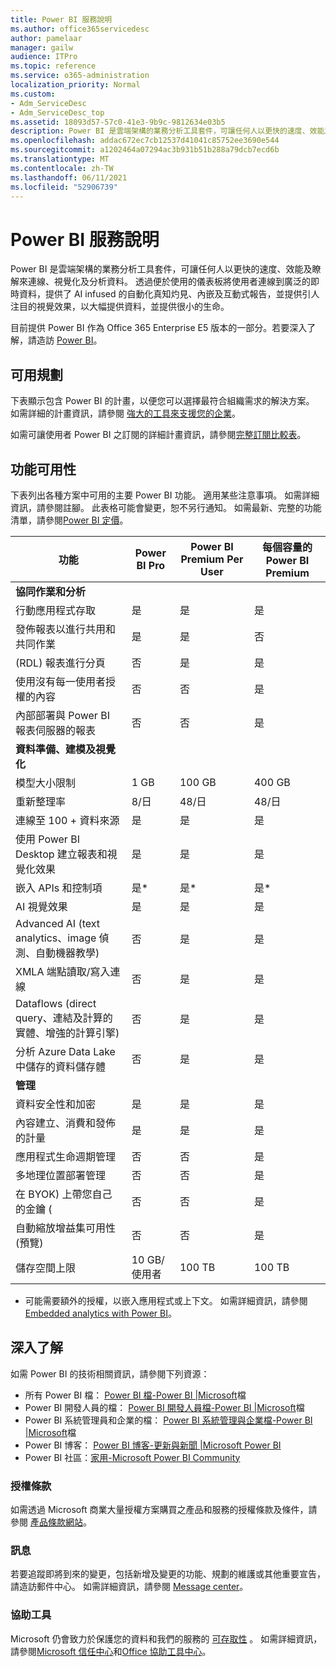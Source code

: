 ```yaml
---
title: Power BI 服務說明
ms.author: office365servicedesc
author: pamelaar
manager: gailw
audience: ITPro
ms.topic: reference
ms.service: o365-administration
localization_priority: Normal
ms.custom:
- Adm_ServiceDesc
- Adm_ServiceDesc_top
ms.assetid: 18093d57-57c0-41e3-9b9c-9812634e03b5
description: Power BI 是雲端架構的業務分析工具套件，可讓任何人以更快的速度、效能及瞭解來連線、視覺化及分析資料。 該服務透過方便使用的儀表板將使用者連結到廣泛的即時資料、提供互動式報表與無可比擬的的視覺化效果，讓資料栩栩如生。
ms.openlocfilehash: addac672ec7cb12537d41041c85752ee3690e544
ms.sourcegitcommit: a1202464a07294ac3b931b51b288a79dcb7ecd6b
ms.translationtype: MT
ms.contentlocale: zh-TW
ms.lasthandoff: 06/11/2021
ms.locfileid: "52906739"
---
```

# <a name="power-bi-service-description"></a>Power BI 服務說明

Power BI 是雲端架構的業務分析工具套件，可讓任何人以更快的速度、效能及瞭解來連線、視覺化及分析資料。 透過便於使用的儀表板將使用者連線到廣泛的即時資料，提供了 AI infused 的自動化真知灼見、內嵌及互動式報告，並提供引人注目的視覺效果，以大幅提供資料，並提供很小的生命。

目前提供 Power BI 作為 Office 365 Enterprise E5 版本的一部分。若要深入了解，請造訪 [Power BI](https://powerbi.microsoft.com)。

## <a name="available-plans"></a>可用規劃

下表顯示包含 Power BI 的計畫，以便您可以選擇最符合組織需求的解決方案。 如需詳細的計畫資訊，請參閱 [強大的工具來支援您的企業](https://www.microsoft.com/microsoft-365/enterprise/compare-office-365-plans)。

如需可讓使用者 Power BI 之訂閱的詳細計畫資訊，請參閱[完整訂閱比較表](https://www.microsoft.com/microsoft-365/compare-microsoft-365-enterprise-plans)。

## <a name="feature-availability"></a>功能可用性

下表列出各種方案中可用的主要 Power BI 功能。 適用某些注意事項。 如需詳細資訊，請參閱註腳。 此表格可能會變更，恕不另行通知。 如需最新、完整的功能清單，請參閱[Power BI 定價](https://powerbi.microsoft.com/pricing/)。

| 功能 | Power BI Pro | Power BI Premium Per User | 每個容量的 Power BI Premium |
|---------|--------------|---------------------------|-------------------------------|
| **協同作業和分析** | | | |
| 行動應用程式存取 | 是 | 是 | 是 |
| 發佈報表以進行共用和共同作業 | 是 | 是 | 否 |
|  (RDL) 報表進行分頁 | 否 | 是 | 是 |
| 使用沒有每一使用者授權的內容 | 否 | 否 | 是 |
| 內部部署與 Power BI 報表伺服器的報表 | 否 | 否 | 是 |
| **資料準備、建模及視覺化** | | | |
| 模型大小限制 | 1 GB | 100 GB | 400 GB |
| 重新整理率 | 8/日 | 48/日 | 48/日 |
| 連線至 100 + 資料來源 | 是 | 是 | 是 |
| 使用 Power BI Desktop 建立報表和視覺化效果 | 是 | 是 | 是 |
| 嵌入 APIs 和控制項 | 是* | 是* | 是* |
| AI 視覺效果 | 是 | 是 | 是 |
| Advanced AI (text analytics、image 偵測、自動機器教學)  | 否 | 是 | 是 |
| XMLA 端點讀取/寫入連線 | 否 | 是 | 是 |
| Dataflows (direct query、連結及計算的實體、增強的計算引擎)  | 否 | 是 | 是 |
| 分析 Azure Data Lake 中儲存的資料儲存體 | 否 | 是 | 是 |
| **管理** | | | |
| 資料安全性和加密 | 是 | 是 | 是 |
| 內容建立、消費和發佈的計量 | 是 | 是 | 是 |
| 應用程式生命週期管理 | 否 | 否 | 是 |
| 多地理位置部署管理 | 否 | 否 | 是 |
| 在 BYOK) 上帶您自己的金鑰 ( | 否 | 否 | 是 |
| 自動縮放增益集可用性 (預覽)  | 否 | 否 | 是 |
| 儲存空間上限 | 10 GB/使用者 | 100 TB | 100 TB |

* 可能需要額外的授權，以嵌入應用程式或上下文。 如需詳細資訊，請參閱[Embedded analytics with Power BI](/power-bi/developer/embedded/embedding)。

## <a name="learn-more"></a>深入了解

如需 Power BI 的技術相關資訊，請參閱下列資源：

- 所有 Power BI 檔： [Power BI 檔-Power BI |Microsoft](/power-bi/)檔
- Power BI 開發人員的檔： [Power BI 開發人員檔-Power BI |Microsoft](/power-bi/developer/)檔
- Power BI 系統管理員和企業的檔： [Power BI 系統管理與企業檔-Power BI |Microsoft](/power-bi/admin/)檔
- Power BI 博客： [Power BI 博客-更新與新聞 |Microsoft Power BI](https://powerbi.microsoft.com/blog/)
- Power BI 社區：[家用-Microsoft Power BI Community](https://community.powerbi.com/)

### <a name="licensing-terms"></a>授權條款

如需透過 Microsoft 商業大量授權方案購買之產品和服務的授權條款及條件，請參閱 [產品條款網站](https://www.microsoft.com/licensing/terms/)。 

### <a name="messaging"></a>訊息

若要追蹤即將到來的變更，包括新增及變更的功能、規劃的維護或其他重要宣告，請造訪郵件中心。 如需詳細資訊，請參閱 [Message center](/microsoft-365/admin/manage/message-center)。

### <a name="accessibility"></a>協助工具

Microsoft 仍會致力於保護您的資料和我們的服務的 [可存取性](https://www.microsoft.com/trust-center/compliance/accessibility) 。 如需詳細資訊，請參閱[Microsoft 信任中心](https://www.microsoft.com/trust-center)和[Office 協助工具中心](https://support.microsoft.com/office/office-accessibility-center-resources-for-people-with-disabilities-ecab0fcf-d143-4fe8-a2ff-6cd596bddc6d)。
